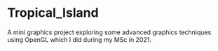 # Tropical_Island
 A mini graphics project exploring some advanced graphics techniques using OpenGL which I did during my MSc in 2021.
